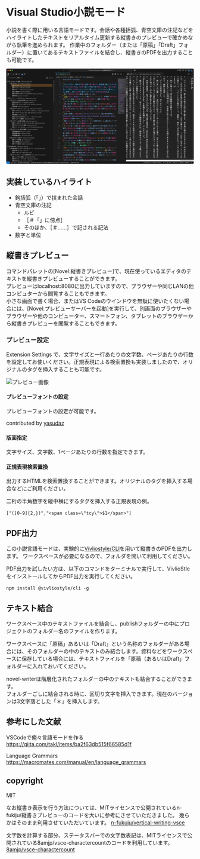 # Visual Studio小説モード

<!-- @import "[TOC]" {cmd="toc" depthFrom=2 depthTo=6 orderedList=false} -->

小説を書く際に用いる言語モードです。会話や各種括弧、青空文庫の注記などをハイライトしたテキストをリアルタイム更新する縦書きのプレビューで確かめながら執筆を進められます。
作業中のフォルダー（または「原稿」「Draft」フォルダー）に置いてあるテキストファイルを結合し、縦書きのPDFを出力することも可能です。

![カラーリング](https://github.com/ttrace/vscode-language-japanese-novel/raw/master/resource/highlight-and-vertical.png)

## 実装しているハイライト
- 鉤括弧（「」）で挟まれた会話
- 青空文庫の注記
    - ルビ
    - ［＃「」に傍点］
    - そのほか、［＃……］で記される記法
- 数字と単位

## 縦書きプレビュー

コマンドパレットの\[Novel:縦書きプレビュー\]で、現在使っているエディタのテキストを縦書きプレビューすることができます。  
プレビューはlocalhost:8080に出力していますので、ブラウザーや同じLANの他コンピュターから閲覧することもできます。  
小さな画面で書く場合、またはVS Codeのウインドウを無駄に使いたくない場合には、\[Novel:プレビューサーバーを起動\]を実行して、別画面のブラウザーやブラウザーや他のコンピューター、スマートフォン、タブレットのブラウザーから縦書きプレビューを閲覧することもできます。

### プレビュー設定

Extension Settings で、文字サイズと一行あたりの文字数、ページあたりの行数を設定してお使いください。正規表現による検索置換も実装しましたので、オリジナルのタグを挿入することも可能です。

![プレビュー画像](https://github.com/ttrace/vscode-language-japanese-novel/raw/master/resource/preview-settings.png)

#### プレビューフォントの設定
プレビューフォントの設定が可能です。

contributed by [yasudaz](https://github.com/yasudaz)

#### 版面指定

文字サイズ、文字数、1ページあたりの行数を指定できます。

#### 正規表現検索置換

出力するHTMLを検索置換することができます。オリジナルのタグを挿入する場合などにご利用ください。  

二桁の半角数字を縦中横にするタグを挿入する正規表現の例。
```
["([0-9]{2,})","<span class=\"tcy\">$1</span>"]
```

## PDF出力

この小説言語モードは、実験的に[Vivliostyle/CLI](https://vivliostyle.org/ja/)を用いて縦書きのPDFを出力します。
ワークスペースが必要になるので、フォルダを開いて利用してください。

PDF出力を試したい方は、以下のコマンドをターミナルで実行して、VivlioStleをインストールしてからPDF出力を実行してください。

```
npm install @vivliostyle/cli -g
```

## テキスト結合

ワークスペース中のテキストファイルを結合し、publishフォルダーの中にプロジェクトのフォルダー名のファイルを作ります。

ワークスペースに「原稿」あるいは「Draft」という名称のフォルダーがある場合には、そのフォルダーの中のテキストのみ結合します。資料などをワークスペースに保存している場合には、テキストファイルを「原稿（あるいはDraft」フォルダーに入れておいてください。

novel-writerは階層化されたフォルダーの中のテキストも結合することができます。  
フォルダーごしに結合される時に、区切り文字を挿入できます。現在のバージョンは3文字落とした「＊」を挿入します。

## 参考にした文献
VSCodeで俺々言語モードを作る
https://qiita.com/takl/items/ba2f63db515f66585d1f

Language Grammars
https://macromates.com/manual/en/language_grammars

## copyright
MIT

なお縦書き表示を行う方法については、MITライセンスで公開されているn-fukiju/縦書きプレビューのコードを大いに参考にさせていただきました。
幾らかはそのまま利用させていただいています。
[n-fukuju/vertical-writing-vsce](https://github.com/n-fukuju/vertical-writing-vsce)

文字数を計算する部分、ステータスバーでの文字数表記は、MITライセンスで公開されている8amjp/vsce-charactercountのコードを利用しています。
[8amjp/vsce-charactercount](https://github.com/8amjp/vsce-charactercount)